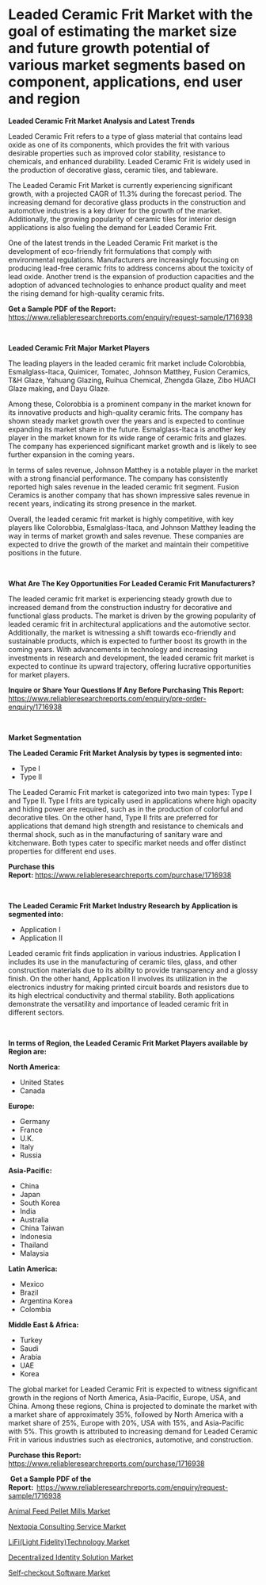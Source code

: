 <p><h1>Leaded Ceramic Frit Market with the goal of estimating the market size and future growth potential of various market segments based on component, applications, end user and region</h1></p><p><strong>Leaded Ceramic Frit Market Analysis and Latest Trends</strong></p>
<p><p>Leaded Ceramic Frit refers to a type of glass material that contains lead oxide as one of its components, which provides the frit with various desirable properties such as improved color stability, resistance to chemicals, and enhanced durability. Leaded Ceramic Frit is widely used in the production of decorative glass, ceramic tiles, and tableware.</p><p>The Leaded Ceramic Frit Market is currently experiencing significant growth, with a projected CAGR of 11.3% during the forecast period. The increasing demand for decorative glass products in the construction and automotive industries is a key driver for the growth of the market. Additionally, the growing popularity of ceramic tiles for interior design applications is also fueling the demand for Leaded Ceramic Frit.</p><p>One of the latest trends in the Leaded Ceramic Frit market is the development of eco-friendly frit formulations that comply with environmental regulations. Manufacturers are increasingly focusing on producing lead-free ceramic frits to address concerns about the toxicity of lead oxide. Another trend is the expansion of production capacities and the adoption of advanced technologies to enhance product quality and meet the rising demand for high-quality ceramic frits.</p></p>
<p><strong>Get a Sample PDF of the Report:&nbsp;</strong> <a href="https://www.reliableresearchreports.com/enquiry/request-sample/1716938">https://www.reliableresearchreports.com/enquiry/request-sample/1716938</a></p>
<p>&nbsp;</p>
<p><strong>Leaded Ceramic Frit Major Market Players</strong></p>
<p><p>The leading players in the leaded ceramic frit market include Colorobbia, Esmalglass-Itaca, Quimicer, Tomatec, Johnson Matthey, Fusion Ceramics, T&H Glaze, Yahuang Glazing, Ruihua Chemical, Zhengda Glaze, Zibo HUACI Glaze making, and Dayu Glaze. </p><p>Among these, Colorobbia is a prominent company in the market known for its innovative products and high-quality ceramic frits. The company has shown steady market growth over the years and is expected to continue expanding its market share in the future. Esmalglass-Itaca is another key player in the market known for its wide range of ceramic frits and glazes. The company has experienced significant market growth and is likely to see further expansion in the coming years.</p><p>In terms of sales revenue, Johnson Matthey is a notable player in the market with a strong financial performance. The company has consistently reported high sales revenue in the leaded ceramic frit segment. Fusion Ceramics is another company that has shown impressive sales revenue in recent years, indicating its strong presence in the market.</p><p>Overall, the leaded ceramic frit market is highly competitive, with key players like Colorobbia, Esmalglass-Itaca, and Johnson Matthey leading the way in terms of market growth and sales revenue. These companies are expected to drive the growth of the market and maintain their competitive positions in the future.</p></p>
<p>&nbsp;</p>
<p><strong>What Are The Key Opportunities For Leaded Ceramic Frit Manufacturers?</strong></p>
<p><p>The leaded ceramic frit market is experiencing steady growth due to increased demand from the construction industry for decorative and functional glass products. The market is driven by the growing popularity of leaded ceramic frit in architectural applications and the automotive sector. Additionally, the market is witnessing a shift towards eco-friendly and sustainable products, which is expected to further boost its growth in the coming years. With advancements in technology and increasing investments in research and development, the leaded ceramic frit market is expected to continue its upward trajectory, offering lucrative opportunities for market players.</p></p>
<p><strong>Inquire or Share Your Questions If Any Before Purchasing This Report:</strong> <a href="https://www.reliableresearchreports.com/enquiry/pre-order-enquiry/1716938">https://www.reliableresearchreports.com/enquiry/pre-order-enquiry/1716938</a></p>
<p>&nbsp;</p>
<p><strong>Market Segmentation</strong></p>
<p><strong>The Leaded Ceramic Frit Market Analysis by types is segmented into:</strong></p>
<p><ul><li>Type I</li><li>Type II</li></ul></p>
<p><p>The Leaded Ceramic Frit market is categorized into two main types: Type I and Type II. Type I frits are typically used in applications where high opacity and hiding power are required, such as in the production of colorful and decorative tiles. On the other hand, Type II frits are preferred for applications that demand high strength and resistance to chemicals and thermal shock, such as in the manufacturing of sanitary ware and kitchenware. Both types cater to specific market needs and offer distinct properties for different end uses.</p></p>
<p><strong>Purchase this Report:&nbsp;</strong><a href="https://www.reliableresearchreports.com/purchase/1716938">https://www.reliableresearchreports.com/purchase/1716938</a></p>
<p>&nbsp;</p>
<p><strong>The Leaded Ceramic Frit Market Industry Research by Application is segmented into:</strong></p>
<p><ul><li>Application I</li><li>Application II</li></ul></p>
<p><p>Leaded ceramic frit finds application in various industries. Application I includes its use in the manufacturing of ceramic tiles, glass, and other construction materials due to its ability to provide transparency and a glossy finish. On the other hand, Application II involves its utilization in the electronics industry for making printed circuit boards and resistors due to its high electrical conductivity and thermal stability. Both applications demonstrate the versatility and importance of leaded ceramic frit in different sectors.</p></p>
<p>&nbsp;</p>
<p><strong>In terms of Region, the Leaded Ceramic Frit Market Players available by Region are:</strong></p>
<p>
    <p> <strong> North America: </strong>
        <ul>
            <li>United States</li>
            <li>Canada</li>
        </ul>
        </p> 
    <p> <strong> Europe: </strong>
        <ul>
            <li>Germany</li>
            <li>France</li>
            <li>U.K.</li>
            <li>Italy</li>
            <li>Russia</li>
        </ul>
        </p> 
    <p> <strong> Asia-Pacific: </strong>
        <ul>
            <li>China</li>
            <li>Japan</li>
            <li>South Korea</li>
            <li>India</li>
            <li>Australia</li>
            <li>China Taiwan</li>
            <li>Indonesia</li>
            <li>Thailand</li>
            <li>Malaysia</li>
        </ul>
        </p> 
    <p> <strong> Latin America: </strong>
        <ul>
            <li>Mexico</li>
            <li>Brazil</li>
            <li>Argentina Korea</li>
            <li>Colombia</li>
        </ul>
        </p> 
    <p> <strong> Middle East & Africa: </strong>
        <ul>
            <li>Turkey</li>
            <li>Saudi</li>
            <li>Arabia</li>
            <li>UAE</li>
            <li>Korea</li>
        </ul>
    </p>
    </p>
<p><p>The global market for Leaded Ceramic Frit is expected to witness significant growth in the regions of North America, Asia-Pacific, Europe, USA, and China. Among these regions, China is projected to dominate the market with a market share of approximately 35%, followed by North America with a market share of 25%, Europe with 20%, USA with 15%, and Asia-Pacific with 5%. This growth is attributed to increasing demand for Leaded Ceramic Frit in various industries such as electronics, automotive, and construction.</p></p>
<p><strong>Purchase this Report: </strong><a href="https://www.reliableresearchreports.com/purchase/1716938">https://www.reliableresearchreports.com/purchase/1716938</a></p>
<p>&nbsp;<strong>Get a Sample PDF of the Report:&nbsp;&nbsp;</strong><a href="https://www.reliableresearchreports.com/enquiry/request-sample/1716938">https://www.reliableresearchreports.com/enquiry/request-sample/1716938</a></p>
<p><strong></strong></p>
<p><p><a href="https://github.com/angelajermaine/Market-Research-Report-List-2/blob/main/animal-feed-pellet-mills-market.md">Animal Feed Pellet Mills Market</a></p><p><a href="https://medium.com/@myrticecole/nextopia-consulting-service-market-size-and-market-trends-complete-industry-overview-2024-to-2031-febd33124481">Nextopia Consulting Service Market</a></p><p><a href="https://medium.com/@samanthamason1930/analyzing-lifi-light-fidelity-technology-market-global-industry-perspective-and-forecast-2024-to-1fa7270c2d9e">LiFi(Light Fidelity)Technology Market</a></p><p><a href="https://medium.com/@jamesday5g/decentralized-identity-solution-market-outlook-industry-overview-and-forecast-2024-to-2031-77cd97be52a5">Decentralized Identity Solution Market</a></p><p><a href="https://medium.com/@twiladurgan/self-checkout-software-market-size-and-market-trends-complete-industry-overview-2024-to-2031-998356636a5b">Self-checkout Software Market</a></p></p>